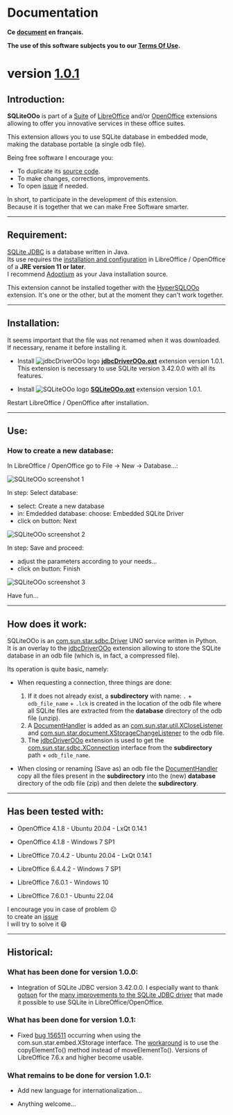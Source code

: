 # Documentation

**Ce [document][2] en français.**

**The use of this software subjects you to our [Terms Of Use][3].**

# version [1.0.1][4]

## Introduction:

**SQLiteOOo** is part of a [Suite][5] of [LibreOffice][6] and/or [OpenOffice][7] extensions allowing to offer you innovative services in these office suites.  

This extension allows you to use SQLite database in embedded mode, making the database portable (a single odb file).

Being free software I encourage you:
- To duplicate its [source code][8].
- To make changes, corrections, improvements.
- To open [issue][9] if needed.

In short, to participate in the development of this extension.  
Because it is together that we can make Free Software smarter.

___
## Requirement:

[SQLite JDBC][10] is a database written in Java.  
Its use requires the [installation and configuration][11] in LibreOffice / OpenOffice of a **JRE version 11 or later**.  
I recommend [Adoptium][12] as your Java installation source.

This extension cannot be installed together with the [HyperSQLOOo][13] extension. It's one or the other, but at the moment they can't work together.

___
## Installation:

It seems important that the file was not renamed when it was downloaded.
If necessary, rename it before installing it.

- Install ![jdbcDriverOOo logo][14] **[jdbcDriverOOo.oxt][15]** extension version 1.0.1.  
This extension is necessary to use SQLite version 3.42.0.0 with all its features.

- Install ![SQLiteOOo logo][1] **[SQLiteOOo.oxt][16]** extension version 1.0.1.

Restart LibreOffice / OpenOffice after installation.

___
## Use:

### How to create a new database:

In LibreOffice / OpenOffice go to File -> New -> Database...:

![SQLiteOOo screenshot 1][17]

In step: Select database:
- select: Create a new database
- in: Emdedded database: choose: Embedded SQLite Driver
- click on button: Next

![SQLiteOOo screenshot 2][18]

In step: Save and proceed:
- adjust the parameters according to your needs...
- click on button: Finish

![SQLiteOOo screenshot 3][19]

Have fun...

___
## How does it work:

SQLiteOOo is an [com.sun.star.sdbc.Driver][20] UNO service written in Python.  
It is an overlay to the [jdbcDriverOOo][21] extension allowing to store the SQLite database in an odb file (which is, in fact, a compressed file).

Its operation is quite basic, namely:

- When requesting a connection, three things are done:
    1. If it does not already exist, a **subdirectory** with name: `.` + `odb_file_name` + `.lck` is created in the location of the odb file where all SQLite files are extracted from the **database** directory of the odb file (unzip).
    2. A [DocumentHandler][22] is added as an [com.sun.star.util.XCloseListener][23] and [com.sun.star.document.XStorageChangeListener][24] to the odb file.
    3. The [jdbcDriverOOo][21] extension is used to get the [com.sun.star.sdbc.XConnection][25] interface from the **subdirectory** path + `odb_file_name`.

- When closing or renaming (Save as) an odb file the [DocumentHandler][22] copy all the files present in the **subdirectory** into the (new) **database** directory of the odb file (zip) and then delete the **subdirectory**.

___
## Has been tested with:

* OpenOffice 4.1.8 - Ubuntu 20.04 - LxQt 0.14.1

* OpenOffice 4.1.8 - Windows 7 SP1

* LibreOffice 7.0.4.2 - Ubuntu 20.04 - LxQt 0.14.1

* LibreOffice 6.4.4.2 - Windows 7 SP1

* LibreOffice 7.6.0.1 - Windows 10

* LibreOffice 7.6.0.1 - Ubuntu 22.04

I encourage you in case of problem :confused:  
to create an [issue][9]  
I will try to solve it :smile:

___
## Historical:

### What has been done for version 1.0.0:

- Integration of SQLite JDBC version 3.42.0.0. I especially want to thank [gotson][26] for the [many improvements to the SQLite JDBC driver][27] that made it possible to use SQLite in LibreOffice/OpenOffice.

### What has been done for version 1.0.1:

- Fixed [bug 156511][28] occurring when using the com.sun.star.embed.XStorage interface. The [workaround][29] is to use the copyElementTo() method instead of moveElementTo(). Versions of LibreOffice 7.6.x and higher become usable.

### What remains to be done for version 1.0.1:

- Add new language for internationalization...

- Anything welcome...

[1]: <img/SQLiteOOo.svg>
[2]: <https://prrvchr.github.io/SQLiteOOo/README_fr>
[3]: <https://prrvchr.github.io/SQLiteOOo/source/SQLiteOOo/registration/TermsOfUse_en>
[4]: <https://prrvchr.github.io/SQLiteOOo#historical>
[5]: <https://prrvchr.github.io/>
[6]: <https://www.libreoffice.org/download/download/>
[7]: <https://www.openoffice.org/download/index.html>
[8]: <https://github.com/prrvchr/SQLiteOOo/>
[9]: <https://github.com/prrvchr/SQLiteOOo/issues/new>
[10]: <https://github.com/xerial/sqlite-jdbc>
[11]: <https://wiki.documentfoundation.org/Documentation/HowTo/Install_the_correct_JRE_-_LibreOffice_on_Windows_10>
[12]: <https://adoptium.net/releases.html?variant=openjdk11>
[13]: <https://prrvchr.github.io/HyperSQLOOo/>
[14]: <https://prrvchr.github.io/jdbcDriverOOo/img/jdbcDriverOOo.svg>
[15]: <https://github.com/prrvchr/jdbcDriverOOo/raw/master/jdbcDriverOOo.oxt>
[16]: <https://github.com/prrvchr/SQLiteOOo/raw/main/SQLiteOOo.oxt>
[17]: <img/SQLiteOOo-1.png>
[18]: <img/SQLiteOOo-2.png>
[19]: <img/SQLiteOOo-3.png>
[20]: <https://www.openoffice.org/api/docs/common/ref/com/sun/star/sdbc/Driver.html>
[21]: <https://prrvchr.github.io/jdbcDriverOOo>
[22]: <https://github.com/prrvchr/SQLiteOOo/blob/main/uno/lib/uno/embedded/documenthandler.py>
[23]: <https://www.openoffice.org/api/docs/common/ref/com/sun/star/util/XCloseListener.html>
[24]: <http://www.openoffice.org/api/docs/common/ref/com/sun/star/document/XStorageChangeListener.html>
[25]: <https://www.openoffice.org/api/docs/common/ref/com/sun/star/sdbc/XConnection.html>
[26]: <https://github.com/gotson>
[27]: <https://github.com/xerial/sqlite-jdbc/issues/786>
[28]: <https://bugs.documentfoundation.org/show_bug.cgi?id=156511>
[29]: <https://github.com/prrvchr/uno/commit/a2fa9f5975a35e8447907e51b0f78ac1b1b76e17>
